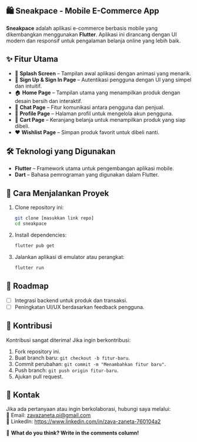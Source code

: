 ## 🛍️ Sneakpace - Mobile E-Commerce App  

**Sneakpace** adalah aplikasi e-commerce berbasis mobile yang dikembangkan menggunakan **Flutter**. Aplikasi ini dirancang dengan UI modern dan responsif untuk pengalaman belanja online yang lebih baik.  

## ✨ Fitur Utama  
- 🚀 **Splash Screen** – Tampilan awal aplikasi dengan animasi yang menarik.  
- 🔑 **Sign Up & Sign In Page** – Autentikasi pengguna dengan UI yang simpel dan intuitif.  
- 🏠 **Home Page** – Tampilan utama yang menampilkan produk dengan desain bersih dan interaktif.  
- 💬 **Chat Page** – Fitur komunikasi antara pengguna dan penjual.  
- 👤 **Profile Page** – Halaman profil untuk mengelola akun pengguna.  
- 🛒 **Cart Page** – Keranjang belanja untuk menampilkan produk yang siap dibeli.  
- ❤️ **Wishlist Page** – Simpan produk favorit untuk dibeli nanti.  


## 🛠️ Teknologi yang Digunakan  
- **Flutter** – Framework utama untuk pengembangan aplikasi mobile.  
- **Dart** – Bahasa pemrograman yang digunakan dalam Flutter.  

## 🚀 Cara Menjalankan Proyek  
1. Clone repository ini:  
   ```bash
   git clone [masukkan link repo]
   cd sneakpace
   ```
2. Install dependencies:  
   ```bash
   flutter pub get
   ```
3. Jalankan aplikasi di emulator atau perangkat:  
   ```bash
   flutter run
   ```

## 📌 Roadmap  
- [ ] Integrasi backend untuk produk dan transaksi.  
- [ ] Peningkatan UI/UX berdasarkan feedback pengguna.  

## 🤝 Kontribusi  
Kontribusi sangat diterima! Jika ingin berkontribusi:  
1. Fork repository ini.  
2. Buat branch baru: `git checkout -b fitur-baru`.  
3. Commit perubahan: `git commit -m "Menambahkan fitur baru"`.  
4. Push branch: `git push origin fitur-baru`.  
5. Ajukan pull request.  

## 📧 Kontak  
Jika ada pertanyaan atau ingin berkolaborasi, hubungi saya melalui:  
📩 Email: zavazaneta.pi@gmail.com  
🔗 LinkedIn: https://www.linkedin.com/in/zava-zaneta-760104a2

💬 **What do you think? Write in the comments column!**  
